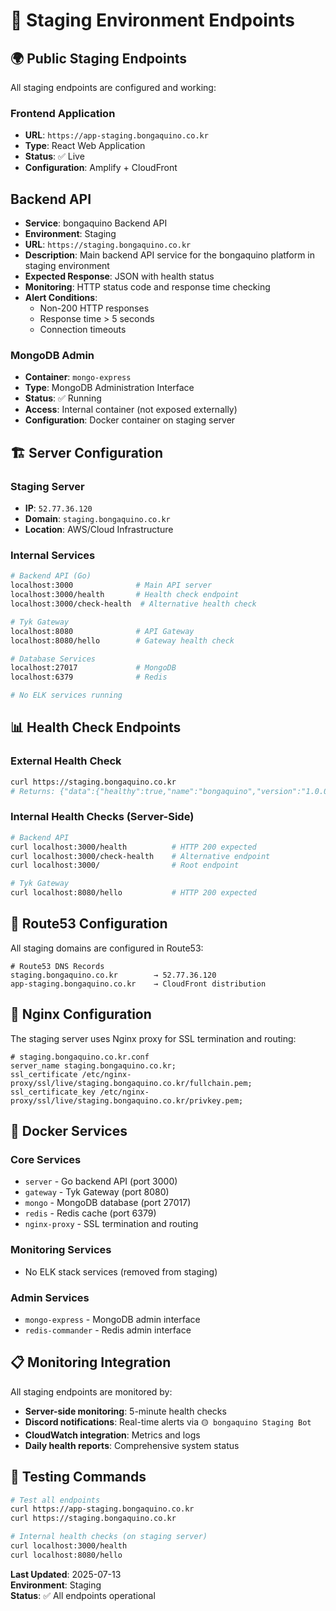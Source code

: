 # 🎯 Staging Environment Endpoints

## 🌍 **Public Staging Endpoints**

All staging endpoints are configured and working:

### **Frontend Application**
- **URL**: `https://app-staging.bongaquino.co.kr`
- **Type**: React Web Application
- **Status**: ✅ Live
- **Configuration**: Amplify + CloudFront

## Backend API

- **Service**: bongaquino Backend API
- **Environment**: Staging
- **URL**: `https://staging.bongaquino.co.kr`
- **Description**: Main backend API service for the bongaquino platform in staging environment
- **Expected Response**: JSON with health status
- **Monitoring**: HTTP status code and response time checking
- **Alert Conditions**: 
  - Non-200 HTTP responses
  - Response time > 5 seconds
  - Connection timeouts

### **MongoDB Admin**
- **Container**: `mongo-express`
- **Type**: MongoDB Administration Interface
- **Status**: ✅ Running
- **Access**: Internal container (not exposed externally)
- **Configuration**: Docker container on staging server

## 🏗️ **Server Configuration**

### **Staging Server**
- **IP**: `52.77.36.120`
- **Domain**: `staging.bongaquino.co.kr`
- **Location**: AWS/Cloud Infrastructure

### **Internal Services**
```bash
# Backend API (Go)
localhost:3000              # Main API server
localhost:3000/health       # Health check endpoint
localhost:3000/check-health  # Alternative health check

# Tyk Gateway
localhost:8080              # API Gateway
localhost:8080/hello        # Gateway health check

# Database Services
localhost:27017             # MongoDB
localhost:6379              # Redis

# No ELK services running
```

## 📊 **Health Check Endpoints**

### **External Health Check**
```bash
curl https://staging.bongaquino.co.kr
# Returns: {"data":{"healthy":true,"name":"bongaquino","version":"1.0.0"},"message":null,"meta":null,"status":"success"}
```

### **Internal Health Checks (Server-Side)**
```bash
# Backend API
curl localhost:3000/health          # HTTP 200 expected
curl localhost:3000/check-health    # Alternative endpoint
curl localhost:3000/                # Root endpoint

# Tyk Gateway
curl localhost:8080/hello           # HTTP 200 expected
```

## 🔧 **Route53 Configuration**

All staging domains are configured in Route53:

```hcl
# Route53 DNS Records
staging.bongaquino.co.kr        → 52.77.36.120
app-staging.bongaquino.co.kr    → CloudFront distribution
```

## 📝 **Nginx Configuration**

The staging server uses Nginx proxy for SSL termination and routing:

```nginx
# staging.bongaquino.co.kr.conf
server_name staging.bongaquino.co.kr;
ssl_certificate /etc/nginx-proxy/ssl/live/staging.bongaquino.co.kr/fullchain.pem;
ssl_certificate_key /etc/nginx-proxy/ssl/live/staging.bongaquino.co.kr/privkey.pem;
```

## 🔄 **Docker Services**

### **Core Services**
- `server` - Go backend API (port 3000)
- `gateway` - Tyk Gateway (port 8080)
- `mongo` - MongoDB database (port 27017)
- `redis` - Redis cache (port 6379)
- `nginx-proxy` - SSL termination and routing

### **Monitoring Services**
- No ELK stack services (removed from staging)

### **Admin Services**
- `mongo-express` - MongoDB admin interface
- `redis-commander` - Redis admin interface

## 📋 **Monitoring Integration**

All staging endpoints are monitored by:
- **Server-side monitoring**: 5-minute health checks
- **Discord notifications**: Real-time alerts via `🟡 bongaquino Staging Bot`
- **CloudWatch integration**: Metrics and logs
- **Daily health reports**: Comprehensive system status

## 🚀 **Testing Commands**

```bash
# Test all endpoints
curl https://app-staging.bongaquino.co.kr
curl https://staging.bongaquino.co.kr

# Internal health checks (on staging server)
curl localhost:3000/health
curl localhost:8080/hello
```

**Last Updated**: 2025-07-13  
**Environment**: Staging  
**Status**: ✅ All endpoints operational 